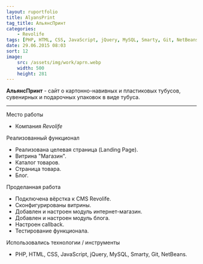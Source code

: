 ```yaml
---
layout: ruportfolio
title: AlyansPrint
tag_title: АльянсПринт
categories:
    - Revolife
tags: [PHP, HTML, CSS, JavaScript, jQuery, MySQL, Smarty, Git, NetBeans]
date: 29.06.2015 08:03
sort: 12
image: 
    src: /assets/img/work/aprn.webp 
    width: 500
    height: 281
---
```


**АльянсПринт** - сайт о картонно-навивных и пластиковых тубусов, сувенирных и подарочных упаковок в виде тубуса.

---

Место работы

* Компания _Revolife_

Реализованный функционал

* Реализована целевая страница (Landing Page).
* Витрина "Магазин".
* Каталог товаров.
* Страница товара.
* Блог.

Проделанная работа
* Подключена вёрстка к CMS Revolife.
* Сконфигурированы витрины.
* Добавлен и настроен модуль интернет-магазин.
* Добавлен и настроен модуль блога.
* Настроен сallback.
* Тестирование функционала.

Использовались технологии / инструменты
* PHP, HTML, CSS, JavaScript, jQuery, MySQL, Smarty, Git, NetBeans.

